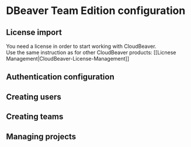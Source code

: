 # DBeaver Team Edition configuration

## License import

You need a license in order to start working with CloudBeaver.  
Use the same instruction as for other CloudBeaver products: [[Licnese Management|CloudBeaver-License-Management]]

## Authentication configuration

## Creating users

## Creating teams

## Managing projects

